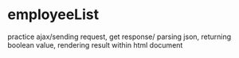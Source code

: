 # employeeList
practice
ajax/sending request, get response/ parsing json, returning boolean value, rendering result within html document  
